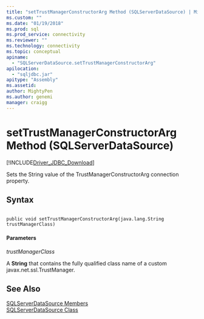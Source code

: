 ```yaml
---
title: "setTrustManagerConstructorArg Method (SQLServerDataSource) | Microsoft Docs"
ms.custom: ""
ms.date: "01/19/2018"
ms.prod: sql
ms.prod_service: connectivity
ms.reviewer: ""
ms.technology: connectivity
ms.topic: conceptual
apiname: 
  - "SQLServerDataSource.setTrustManagerConstructorArg"
apilocation: 
  - "sqljdbc.jar"
apitype: "Assembly"
ms.assetid:
author: MightyPen
ms.author: genemi
manager: craigg
---
```

# setTrustManagerConstructorArg Method (SQLServerDataSource)
[!INCLUDE[Driver_JDBC_Download](../../../includes/driver_jdbc_download.md)]

  Sets the String value of the TrustManagerConstructorArg connection property.
  
## Syntax  
  
```  
  
public void setTrustManagerConstructorArg(java.lang.String trustManagerClass)  
```  
  
#### Parameters  
 *trustManagerClass*  
  
 A **String** that contains the fully qualified class name of a custom javax.net.ssl.TrustManager.
  
## See Also  
 [SQLServerDataSource Members](../../../connect/jdbc/reference/sqlserverdatasource-members.md)   
 [SQLServerDataSource Class](../../../connect/jdbc/reference/sqlserverdatasource-class.md)  
  
  
